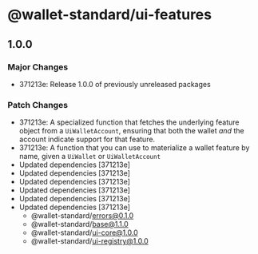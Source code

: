 # @wallet-standard/ui-features

## 1.0.0

### Major Changes

-   371213e: Release 1.0.0 of previously unreleased packages

### Patch Changes

-   371213e: A specialized function that fetches the underlying feature object from a `UiWalletAccount`, ensuring that both the wallet _and_ the account indicate support for that feature.
-   371213e: A function that you can use to materialize a wallet feature by name, given a `UiWallet` or `UiWalletAccount`
-   Updated dependencies [371213e]
-   Updated dependencies [371213e]
-   Updated dependencies [371213e]
-   Updated dependencies [371213e]
-   Updated dependencies [371213e]
-   Updated dependencies [371213e]
    -   @wallet-standard/errors@0.1.0
    -   @wallet-standard/base@1.1.0
    -   @wallet-standard/ui-core@1.0.0
    -   @wallet-standard/ui-registry@1.0.0
